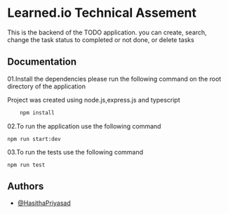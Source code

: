 
# Learned.io Technical Assement

This is the backend of the TODO application. you can create, search, change the task status to completed or not done, or delete tasks


## Documentation

01.Install the dependencies please run the following command on the root directory of the application

Project was created using node.js,express.js and typescript 

```bash
    npm install
```
02.To run the application use the following command



    npm run start:dev


03.To run the tests use the following command



    npm run test




## Authors

- [@HasithaPriyasad](https://github.com/HasithaPriyasad)

